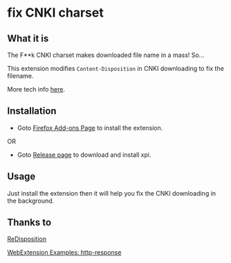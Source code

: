# fix CNKI charset

## What it is

The F**k CNKI charset makes downloaded file name in a mass! So...

This extension modifies `Content-Disposition` in CNKI downloading to fix the filename.

More tech info [here](https://github.com/Yinr/fCNKIcharset/blob/master/tech.md).

## Installation

* Goto [Firefox Add-ons Page](https://addons.mozilla.org/zh-CN/firefox/addon/fcnkicharset/) to install the extension.

OR

* Goto [Release page](https://github.com/Yinr/fCNKIcharset/releases) to download and install xpi.

## Usage

Just install the extension then it will help you fix the CNKI downloading in the background.

## Thanks to

[ReDisposition](https://github.com/muzuiget/redisposition)

[WebExtension Examples:  http-response](https://github.com/mdn/webextensions-examples/tree/master/http-response)
